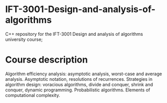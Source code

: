 # IFT-3001-Design-and-analysis-of-algorithms
C++ repository for the IFT-3001 Design and analysis of algorithms university course; 

# Course description

Algorithm efficiency analysis: asymptotic analysis, worst-case and average analysis. Asymptotic notation, resolutions of recurrences. Strategies in algorithm design: voracious algorithms, divide and conquer, shrink and conquer, dynamic programming. Probabilistic algorithms. Elements of computational complexity.


